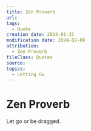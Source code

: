 ```yaml
---
title: Zen Proverb
url: 
tags:
  - Quote
creation date: 2024-01-31
modification date: 2024-02-09
attribution:
  - Zen Proverb
fileClass: Quotes
source: 
topics:
  - Letting Go
---
```


# Zen Proverb

Let go or be dragged.
